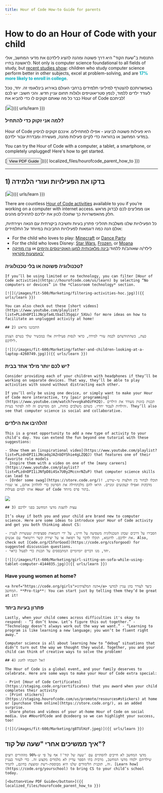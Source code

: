 ```yaml
---
title: Hour of Code How-to Guide for parents
---
```


# How to do an Hour of Code with your child

התנסות ב"שעת הקוד" היא דרך פשוטה ומהנה להציג לילדכם את מדעי המחשב, אולי לראשונה בחייו. Not only is computer science foundational to all fields of study, but [recent studies show](https://medium.com/@codeorg/cs-helps-students-outperform-in-school-college-and-workplace-66dd64a69536): children who study computer science perform better in other subjects, excel at problem-solving, and are <font color="00adbc"><b>17% more likely to enroll in college</b></font>.

באפשרותכם להצטרף למיליוני תלמידים ברחבי העולם באירוע בינלאומי זה. יחד, נוכל לעודד ילדים ללמוד, לנפץ סטריאוטיפים ולגלות תחום עניין חדש. והכי חשוב: יש לכם כבר כל מה שאתם זקוקים לו כדי להביא את Hour of Code לביתכם!

[![](/images/fit-600/Marketing/mother-helping-her-daughter-use-a-laptop-4260325.jpg)]({{ urls/learn }})

<h3>למה אני זקוק כדי להתחיל?</h3>

Hour of Code היא פעילות פשוטה לביצוע - אפילו למתחילים. אינכם זקוקים לניסיון במדעי המחשב או בהוראה כדי לקיים פעילות מהנה, מעשירה ומבדרת עבור ילדכם.

You can try the Hour of Code with a computer, a tablet, a smartphone, or completely unplugged! Here's how to get started.

[<button>View PDF Guide</button>]({{ localized_files/hourofcode_parent_how_to }})

* * *

## 1) בדקו את הפעילויות ועזרי הלמידה

[![](/images/fit-600/tutorials.png)]({{ urls/learn }})

There are countless [Hour of Code activities](https://hourofcode.com/us/learn) available to you if you’re working on a computer with internet access. אנו ממליצים לכם לבדוק מראש חלק מהאפשרויות כך שתוכלו לכוון את ילדכם לתרגילים מהנים.

כל הפעילויות שלנו משלבות תהליכי פתרון בעיות וחשיבה ביקורתית עם הנאה ויצירתיות, אולם הנה כמה דוגמאות לפעילויות החביבות במיוחד על התלמידים:

- For the child who loves to play: [Minecraft](https://code.org/minecraft) or [Dance Party](https://code.org/dance)
- For the child who loves Disney: [Star Wars](https://code.org/starwars), [Frozen](https://studio.code.org/s/frozen/stage/1/puzzle/1), or [Moana](https://partners.disney.com/hour-of-code?cds&cmp=vanity%7Cnatural%7Cus%7Cmoanahoc%7C)
- לילד/ה שאוהב/ת ללמוד:[בינה מלאכותית למען האוקיינוסים והימים](https://code.org/oceans) או [צרו מוזיקה באמצעות סקראץ'](https://scratch.mit.edu/projects/editor/?tutorial=music&utm_source=codeorg)</li> </ul>

<h3>טכנולוגיה פשוטה או בלי טכנולוגיה?</h3>

    
    If you’ll be using limited or no technology, you can filter [Hour of Code activities](https://hourofcode.com/us/learn) by selecting “No computers or devices” in the *Classroom technology* section.
    
    [![](/images/fit-500/Marketing/filtering-activities-hoc.jpg)]({{ urls/learn }})
    
    You can also check out these [short videos](https://www.youtube.com/playlist?list=PLzdnOPI1iJNcpfa4LtbaIl35gqir_5XUu) for more ideas on how to facilitate an unplugged activity at home!
    
    ## 2) התכוננו מראש
    
    כעת, כשהתוודעתם לכמה עזרי למידה, כדאי לנסות פעילויות אלו במכשיר שלך בטרם הצגתן לילדכם.
    
    [![](/images/fit-600/Marketing/father-and-children-looking-at-a-laptop-4260749.jpg)]({{ urls/learn }})

<h3>יש לכם יותר מילד אחד בבית?</h3>

    
    Consider providing each of your children with headphones if they’ll be working on separate devices. That way, they’ll be able to play activities with sound without distracting each other.
    
    If you’ll only be using one device, or simply want to make your Hour of Code more interactive, try [pair programming](https://www.youtube.com/watch?v=vgkahOzFH2Q). תכנות בזוגות מעודד את הילדים והילדות לעבוד יחדיו. כשהם משלבים כוחות, הם מסייעים זה לזה לפתור בעיות. They’ll also see that computer science is social and collaborative.

<h3>הלהיבו את הילדים! </h3>

    
    This is a great opportunity to add a new type of activity to your child’s day. You can extend the fun beyond one tutorial with these suggestions:
    
    - Show them an [inspirational video](https://www.youtube.com/playlist?list=PLzdnOPI1iJNcadqJAZnbDYShie4gLZQQJ) that features one of their favorite role models
    - Inspire them with a video on one of the [many careers](https://www.youtube.com/playlist?list=PLzdnOPI1iJNfpD8i4Sx7U0y2MccnrNZuP) that computer science skills can lead to
    - [Order some swag](https://store.code.org/)! תוכלו לבחור בין חולצות טי-שירט, מדבקות ואפילו קעקועים זמניים. הראו להם מלכתחילה את הסרטון כדי להלהיב אותם, או שמרו אותו לסיום פעילות Hour of Code בתור פרס מיוחד. 
    
    

<a href="https://store.code.org/" target="_blank"><img src="/images/fit-500/Marketing/hourofcodestore.jpg"></a>

    
    ## 3) עצות להצגת מדעי המחשב בפני ילדכם
    
    It’s okay if both you and your child are brand new to computer science. Here are some ideas to introduce your Hour of Code activity and get you both thinking about CS:
    
    - הסבירו על דרכים שבהן הטכנולוגיה משפיעה על חיינו, על ידי דוגמאות ספציפיות שעשויות לעניין את ילדכם. לדוגמא, תוכלו לדבר על רפואה או על יצירת קשר וירטואלי עם אנשים. Also, check out [Code.org/CSforGood](https://code.org/csforgood) for suggested discussion questions.
    - יחד, מנו דברים יומיומיים המתבססים על תכנות כדי לפעול כראוי.
    
    [![](/images/fit-600/Marketing/girl-sitting-on-sofa-while-using-tablet-computer-4144035.jpg)]({{ urls/learn }})

<h3>Have young women at home?</h3>

    
    <a href="https://code.org/girls">הנה המלצותינו</a> כיצד לעורר בהן עניין למדעי המחשב. **Pro-tip**: You can start just by telling them they’d be great at it!

<h3>פתרון בעיות ביחד</h3>

    
    Lastly, when your child comes across difficulties it's okay to respond: - “I don’t know. Let’s figure this out together.” - “Technology doesn’t always work out the way we want.” - “Learning to program is like learning a new language; you won’t be fluent right away.”
    
    Computer science is all about learning how to “debug” situations that didn’t turn out the way we thought they would. Together, you and your child can think of creative ways to solve the problem!
    
    ## 4) אל תשכחו לחגוג!
    
    The Hour of Code is a global event, and your family deserves to celebrate. Here are some ways to make your Hour of Code extra special:
    
    - Print [Hour of Code Certificates](https://staging.code.org/certificates) that you award when your child completes their activity 
    - [Print stickers](https://staging.hourofcode.com/us/promote/resources#stickers) at home or [purchase them online](https://store.code.org/), as an added surprise. 
    - Share photos and videos of your at-home Hour of Code on social media. Use #HourOfCode and @codeorg so we can highlight your success, too!
    
    [![](/images/fit-600/Marketing/g8TUlHzF.jpeg)]({{ urls/learn }})

<h2>איך ממשיכים אחרי "שעה של קוד"?</h2>

    
    מדעי המחשב לא חייבים להסתיים עם 'שעה של קוד'! אף על פי ש-90% מההורים רוצים שילדיהם ילמדו מדעי המחשב, מרבית בתי הספר עדיין לא מלמדים מקצוע זה. כדי לעזור בעניין זה, תוכנית הלימודים שלנו היא מבוססת-רשת ומוצעת בחינם, לתמיד. [Learn how](https://code.org/yourschool) to bring CS to your child’s school today.
    
    [<button>View PDF Guide</button>]({{ localized_files/hourofcode_parent_how_to }})